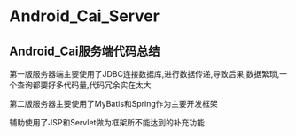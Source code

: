# Android_Cai_Server

## Android_Cai服务端代码总结

<p>第一版服务器端主要使用了JDBC连接数据库,进行数据传递,导致后果,数据繁琐,一个查询都要好多代码量,代码冗余实在太大</p>
<p>第二版服务器主要使用了MyBatis和Spring作为主要开发框架</p>
<p>辅助使用了JSP和Servlet做为框架所不能达到的补充功能</p>
